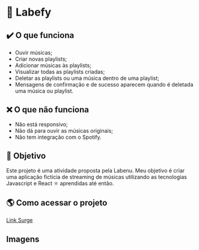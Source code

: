 # 🎵 Labefy

## ✔️ O que funciona

- Ouvir músicas;
- Criar novas playlists;
- Adicionar músicas às playlists;
- Visualizar todas as playlists criadas;
- Deletar as playlists ou uma música dentro de uma playlist;
- Mensagens de confirmação e de sucesso aparecem quando é deletada uma música ou playlist.

## ❌ O que não funciona

- Não está responsivo;
- Não dá para ouvir as músicas originais;
- Não tem integração com o Spotify.

## 🎯 Objetivo

Este projeto é uma atividade proposta pela Labenu. Meu objetivo é criar uma aplicação fictícia de streaming de músicas utilizando as tecnologias Javascript e React ⚛️ aprendidas até então.

## 🌎 Como acessar o projeto

[Link Surge](https://labefy-ingrid-obana.surge.sh/)

## Imagens
